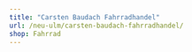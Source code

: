 ```yaml
---
title: "Carsten Baudach Fahrradhandel"
url: /neu-ulm/carsten-baudach-fahrradhandel/
shop: Fahrrad
---
```

